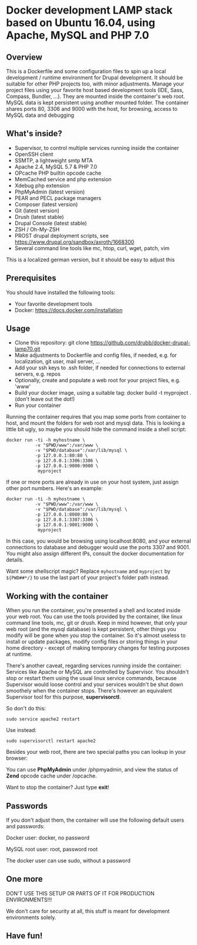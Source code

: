 # Docker development LAMP stack based on Ubuntu 16.04, using Apache, MySQL and PHP 7.0

## Overview

This is a Dockerfile and some configuration files to spin up a local development / runtime environment for Drupal development. It should be suitable for other PHP projects too, with minor adjustments.
Manage your project files using your favorite host based development tools (IDE, Sass, Compass, Bundler, ...). They are mounted inside the container's web root. MySQL data is kept persistent using another mounted folder.
The container shares ports 80, 3306 and 9000 with the host, for browsing, access to MySQL data and debugging

## What's inside?

* Supervisor, to control multiple services running inside the container
* OpenSSH client
* SSMTP, a lightweight smtp MTA
* Apache 2.4, MySQL 5.7 & PHP 7.0
* OPcache PHP builtin opcode cache
* MemCached service and php extension
* Xdebug php extension
* PhpMyAdmin (latest version)
* PEAR and PECL package managers
* Composer (latest version)
* Git (latest version)
* Drush (latest stable)
* Drupal Console (latest stable)
* ZSH / Oh-My-ZSH
* PROST drupal deployment scripts, see https://www.drupal.org/sandbox/axroth/1668300
* Several command line tools like mc, htop, curl, wget, patch, vim

This is a localized german version, but it should be easy to adjust this

## Prerequisites

You should have installed the following tools:

* Your favorite development tools
* Docker: https://docs.docker.com/installation

## Usage

* Clone this repository: git clone https://github.com/drubb/docker-drupal-lamp70.git
* Make adjustments to Dockerfile and config files, if needed, e.g. for localization, git user, mail server, ...
* Add your ssh keys to .ssh folder, if needed for connections to external servers, e.g. repos
* Optionally, create and populate a web root for your project files, e.g. 'www'
* Build your docker image, using a suitable tag: docker build -t myproject . (don't leave out the dot!)
* Run your container

Running the container requires that you map some ports from container to host, and mount the folders for web root and mysql data. This is looking a little bit ugly, so maybe you should hide the command inside a shell script:

    docker run -ti -h myhostname \
               -v "$PWD/www":/var/www \
               -v "$PWD/database":/var/lib/mysql \
               -p 127.0.0.1:80:80 \
               -p 127.0.0.1:3306:3306 \
               -p 127.0.0.1:9000:9000 \
                myproject

If one or more ports are already in use on your host system, just assign other port numbers. Here's an example:

    docker run -ti -h myhostname \
               -v "$PWD/www":/var/www \
               -v "$PWD/database":/var/lib/mysql \
               -p 127.0.0.1:8080:80 \
               -p 127.0.0.1:3307:3306 \
               -p 127.0.0.1:9001:9000 \
                myproject

In this case, you would be browsing using localhost:8080, and your external connections to database and debugger
would use the ports 3307 and 9001. You might also assign different IPs, consult the docker documentation for details.

Want some shellscript magic? Replace `myhostname` and `myproject` by `${PWD##*/}`
to use the last part of your project's folder path instead.

## Working with the container

When you run the container, you're presented a shell and located inside your web root. You can use the tools provided by
the container, like linux command line tools, mc, git or drush. Keep in mind however, that only your web root (and the
mysql database) is kept persistent, other things you modify will be gone when you stop the container. So it's almost
useless to install or update packages, modify config files or storing things in your home directory - except of making
temporary changes for testing purposes at runtime.

There's another caveat, regarding services running inside the container:
Services like Apache or MySQL are controlled by Supervisor. You shouldn't stop or restart them using the usual
linux service commands, because Supervisor would loose control and your services wouldn't be shut down smoothely
when the container stops. There's however an equivalent Supervisor tool for this purpose, **supervisorctl**.

So don't do this:

    sudo service apache2 restart

Use instead:

    sudo supervisorctl restart apache2

Besides your web root, there are two special paths you can lookup in your browser:

You can use **PhpMyAdmin** under /phpmyadmin, and view the status of **Zend** opcode cache under /opcache.

Want to stop the container? Just type **exit**!

## Passwords

If you don't adjust them, the container will use the following default users and passwords:

Docker user: docker, no password

MySQL root user: root, password root

The docker user can use sudo, without a password

## One more

DON'T USE THIS SETUP OR PARTS OF IT FOR PRODUCTION ENVIRONMENTS!!!

We don't care for security at all, this stuff is meant for development environments solely.

## Have fun!
